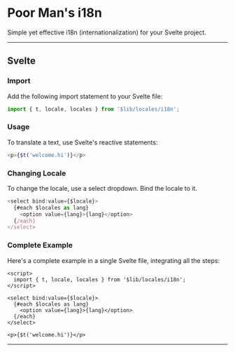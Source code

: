 # Poor Man's i18n

Simple yet effective i18n (internationalization) for your Svelte project.

---

## Svelte

### Import

Add the following import statement to your Svelte file:

```javascript
import { t, locale, locales } from '$lib/locales/i18n';
```

### Usage
To translate a text, use Svelte's reactive statements:

```javascript
<p>{$t('welcome.hi')}</p>
```

### Changing Locale
To change the locale, use a select dropdown. Bind the locale to it.

```javascript
<select bind:value={$locale}>
  {#each $locales as lang}
    <option value={lang}>{lang}</option>
  {/each}
</select>
```

### Complete Example

Here's a complete example in a single Svelte file, integrating all the steps:

```svelte
<script>
  import { t, locale, locales } from '$lib/locales/i18n';
</script>

<select bind:value={$locale}>
  {#each $locales as lang}
    <option value={lang}>{lang}</option>
  {/each}
</select>

<p>{$t('welcome.hi')}</p>
```

---

